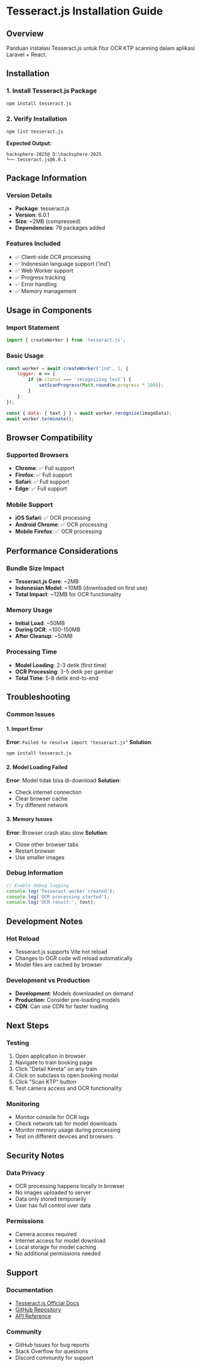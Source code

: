 # Tesseract.js Installation Guide

## Overview
Panduan instalasi Tesseract.js untuk fitur OCR KTP scanning dalam aplikasi Laravel + React.

## Installation

### 1. Install Tesseract.js Package
```bash
npm install tesseract.js
```

### 2. Verify Installation
```bash
npm list tesseract.js
```

**Expected Output:**
```
hacksphere-2025@ D:\hacksphere-2025
└── tesseract.js@6.0.1
```

## Package Information

### Version Details
- **Package**: tesseract.js
- **Version**: 6.0.1
- **Size**: ~2MB (compressed)
- **Dependencies**: 79 packages added

### Features Included
- ✅ Client-side OCR processing
- ✅ Indonesian language support ('ind')
- ✅ Web Worker support
- ✅ Progress tracking
- ✅ Error handling
- ✅ Memory management

## Usage in Components

### Import Statement
```javascript
import { createWorker } from 'tesseract.js';
```

### Basic Usage
```javascript
const worker = await createWorker('ind', 1, {
    logger: m => {
        if (m.status === 'recognizing text') {
            setScanProgress(Math.round(m.progress * 100));
        }
    }
});

const { data: { text } } = await worker.recognize(imageData);
await worker.terminate();
```

## Browser Compatibility

### Supported Browsers
- **Chrome**: ✅ Full support
- **Firefox**: ✅ Full support  
- **Safari**: ✅ Full support
- **Edge**: ✅ Full support

### Mobile Support
- **iOS Safari**: ✅ OCR processing
- **Android Chrome**: ✅ OCR processing
- **Mobile Firefox**: ✅ OCR processing

## Performance Considerations

### Bundle Size Impact
- **Tesseract.js Core**: ~2MB
- **Indonesian Model**: ~10MB (downloaded on first use)
- **Total Impact**: ~12MB for OCR functionality

### Memory Usage
- **Initial Load**: ~50MB
- **During OCR**: ~100-150MB
- **After Cleanup**: ~50MB

### Processing Time
- **Model Loading**: 2-3 detik (first time)
- **OCR Processing**: 3-5 detik per gambar
- **Total Time**: 5-8 detik end-to-end

## Troubleshooting

### Common Issues

#### 1. Import Error
**Error**: `Failed to resolve import "tesseract.js"`
**Solution**: 
```bash
npm install tesseract.js
```

#### 2. Model Loading Failed
**Error**: Model tidak bisa di-download
**Solution**: 
- Check internet connection
- Clear browser cache
- Try different network

#### 3. Memory Issues
**Error**: Browser crash atau slow
**Solution**:
- Close other browser tabs
- Restart browser
- Use smaller images

### Debug Information
```javascript
// Enable debug logging
console.log('Tesseract worker created');
console.log('OCR processing started');
console.log('OCR result:', text);
```

## Development Notes

### Hot Reload
- Tesseract.js supports Vite hot reload
- Changes to OCR code will reload automatically
- Model files are cached by browser

### Development vs Production
- **Development**: Models downloaded on demand
- **Production**: Consider pre-loading models
- **CDN**: Can use CDN for faster loading

## Next Steps

### Testing
1. Open application in browser
2. Navigate to train booking page
3. Click "Detail Kereta" on any train
4. Click on subclass to open booking modal
5. Click "Scan KTP" button
6. Test camera access and OCR functionality

### Monitoring
- Monitor console for OCR logs
- Check network tab for model downloads
- Monitor memory usage during processing
- Test on different devices and browsers

## Security Notes

### Data Privacy
- OCR processing happens locally in browser
- No images uploaded to server
- Data only stored temporarily
- User has full control over data

### Permissions
- Camera access required
- Internet access for model download
- Local storage for model caching
- No additional permissions needed

## Support

### Documentation
- [Tesseract.js Official Docs](https://tesseract.projectnaptha.com/)
- [GitHub Repository](https://github.com/naptha/tesseract.js)
- [API Reference](https://tesseract.projectnaptha.com/api.html)

### Community
- GitHub Issues for bug reports
- Stack Overflow for questions
- Discord community for support
